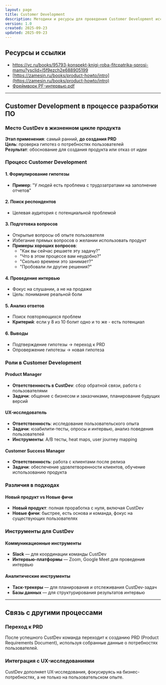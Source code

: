 ```yaml
---
layout: page
title: Customer Development
description: Методики и ресурсы для проведения Customer Development исследований
version: 1.0
created: 2025-09-23
updated: 2025-09-23
---  
```


## Ресурсы и ссылки

- https://vc.ru/books/95793-konspekt-knigi-roba-fitcpatrika-sprosi-mamu?ysclid=l5f9ezch2e688905199
- [https://zamesin.ru/books/product-howto/intro](https://zamesin.ru/books/product-howto/intro)
- <a href="/test/files/framework-pf-interview.pdf" class="pdf-link">Фреймворк PF-интервью.pdf</a>

---

## Customer Development в процессе разработки ПО

### Место CustDev в жизненном цикле продукта

**Этап применения**: самый ранний, **до создания PRD**  
**Цель**: проверка гипотез о потребностях пользователей  
**Результат**: обоснование для создания продукта или отказ от идеи  

### Процесс Customer Development

#### 1. Формулирование гипотезы
- **Пример**: "У людей есть проблема с трудозатратами на заполнение отчетов"

#### 2. Поиск респондентов
- Целевая аудитория с потенциальной проблемой

#### 3. Подготовка вопросов
- Открытые вопросы об опыте пользователя
- Избегание прямых вопросов о желании использовать продукт
- **Примеры хороших вопросов**:
  - "Как вы сейчас решаете эту задачу?"
  - "Что в этом процессе вам неудобно?"
  - "Сколько времени это занимает?"
  - "Пробовали ли другие решения?"

#### 4. Проведение интервью
- Фокус на слушании, а не на продаже
- Цель: понимание реальной боли

#### 5. Анализ ответов
- Поиск повторяющихся проблем
- **Критерий**: если у 8 из 10 болит одно и то же - есть потенциал

#### 6. Выводы
- Подтверждение гипотезы → переход к PRD
- Опровержение гипотезы → новая гипотеза

### Роли в Customer Development

#### Product Manager
- **Ответственность в CustDev**: сбор обратной связи, работа с пользователями
- **Задачи**: общение с бизнесом и заказчиками, планирование будущих версий

#### UX-исследователь
- **Ответственность**: исследование пользовательского опыта
- **Задачи**: юзабилити-тесты, опросы и интервью, анализ поведения пользователей
- **Инструменты**: A/B тесты, heat maps, user journey mapping

#### Customer Success Manager
- **Ответственность**: работа с клиентами после релиза
- **Задачи**: обеспечение удовлетворенности клиентов, обучение использованию продукта

### Различия в подходах

#### Новый продукт vs Новые фичи
- **Новый продукт**: полная проработка с нуля, включая CustDev
- **Новые фичи**: быстрее, есть основа и команда, фокус на существующих пользователях

### Инструменты для CustDev

#### Коммуникационные инструменты
- **Slack** — для координации команды CustDev
- **Интервью-платформы** — Zoom, Google Meet для проведения интервью

#### Аналитические инструменты
- **Таск-трекеры** — для планирования и отслеживания CustDev-задач
- **Базы данных** — для структурирования результатов интервью

---

## Связь с другими процессами

### Переход к PRD
После успешного CustDev команда переходит к созданию PRD (Product Requirements Document), используя собранные данные о потребностях пользователей.

### Интеграция с UX-исследованиями
CustDev дополняет UX-исследования, фокусируясь на бизнес-потребностях, а не только на пользовательском опыте.
